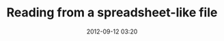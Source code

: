 ---
layout: post
title: "Reading from a spreadsheet-like file"
date: 2012-09-12 03:20
comments: true
categories: 
problem: "How to read data from a spreadsheet-like file, such as CSV?"
solution: "Use the FasterCSV library and Hash objects to simplify reading the datafile."
---